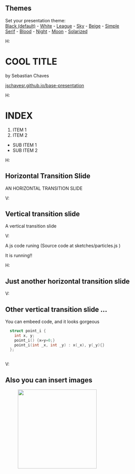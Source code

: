 <section id="themes">
	<h2>Themes</h2>
		<p>
			Set your presentation theme: <br>
			<!-- Hacks to swap themes after the page has loaded. Not flexible and only intended for the reveal.js demo deck. -->
                        <a href="#" onclick="document.getElementById('theme').setAttribute('href','css/theme/black.css'); return false;">Black (default)</a> -
			<a href="#" onclick="document.getElementById('theme').setAttribute('href','css/theme/white.css'); return false;">White</a> -
			<a href="#" onclick="document.getElementById('theme').setAttribute('href','css/theme/league.css'); return false;">League</a> -
			<a href="#" onclick="document.getElementById('theme').setAttribute('href','css/theme/sky.css'); return false;">Sky</a> -
			<a href="#" onclick="document.getElementById('theme').setAttribute('href','css/theme/beige.css'); return false;">Beige</a> -
			<a href="#" onclick="document.getElementById('theme').setAttribute('href','css/theme/simple.css'); return false;">Simple</a> <br>
			<a href="#" onclick="document.getElementById('theme').setAttribute('href','css/theme/serif.css'); return false;">Serif</a> -
			<a href="#" onclick="document.getElementById('theme').setAttribute('href','css/theme/blood.css'); return false;">Blood</a> -
			<a href="#" onclick="document.getElementById('theme').setAttribute('href','css/theme/night.css'); return false;">Night</a> -
			<a href="#" onclick="document.getElementById('theme').setAttribute('href','css/theme/moon.css'); return false;">Moon</a> -
			<a href="#" onclick="document.getElementById('theme').setAttribute('href','css/theme/solarized.css'); return false;">Solarized</a>
		</p>
</section>

H:

# COOL TITLE

by Sebastian Chaves  

[jschavesr.github.io/base-presentation](https://jschavesr.github.io/base-presentation)   

H:

# INDEX

1. ITEM 1 <!-- .element: class="fragment" data-fragment-index="1"-->
2. ITEM 2 <!-- .element: class="fragment" data-fragment-index="2"-->
  * SUB ITEM 1
  * SUB ITEM 2 

H:
## Horizontal Transition Slide

AN HORIZONTAL TRANSITION SLIDE



V:

## Vertical transition slide


A vertical transition slide

V:

A js code runing (Source code at sketches/particles.js )

<div id='particles'></div>

It is running!!

H:

## Just another horizontal transition slide



V:

## Other vertical transition slide ...


You can embeed code, and it looks gorgeous

```cpp
  struct point_i {
    int x, y;
    point_i() {x=y=0;}
    point_i(int _x, int _y) : x(_x), y(_y){}
  };
  
```


V:
## Also you can insert images

<figure>
    <img height='250' src='https://i.ibb.co/XXKKBHr/Screenshot-from-2023-07-11-09-47-43.png' />
</figure>


